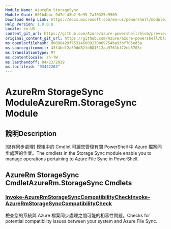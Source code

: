 ```yaml
---
Module Name: AzureRm.StorageSync
Module Guid: 001b4bbc-9d7d-43b2-9e95-7a70325e9509
Download Help Link: https://docs.microsoft.com/en-us/powershell/module/azurerm.storagesync
Help Version: 1.0.0.0
Locale: en-US
content_git_url: https://github.com/Azure/azure-powershell/blob/preview/src/ResourceManager/StorageSync/Commands.StorageSync/help/AzureRm.StorageSync.md
original_content_git_url: https://github.com/Azure/azure-powershell/blob/preview/src/ResourceManager/StorageSync/Commands.StorageSync/help/AzureRm.StorageSync.md
ms.openlocfilehash: d0800429f753146009170069754ba93bf705ed3a
ms.sourcegitcommit: 43f4bdf2a59dd82fd881512aa9761bf72eb5703c
ms.translationtype: MT
ms.contentlocale: zh-TW
ms.lasthandoff: 04/23/2019
ms.locfileid: "93442263"
---
```

# <span data-ttu-id="b5d84-101">AzureRm StorageSync Module</span><span class="sxs-lookup"><span data-stu-id="b5d84-101">AzureRm.StorageSync Module</span></span>
## <span data-ttu-id="b5d84-102">說明</span><span class="sxs-lookup"><span data-stu-id="b5d84-102">Description</span></span>
<span data-ttu-id="b5d84-103">[儲存同步處理] 模組中的 Cmdlet 可讓您管理有關 PowerShell 中 Azure 檔案同步處理的作業。</span><span class="sxs-lookup"><span data-stu-id="b5d84-103">The cmdlets in the Storage Sync module enable you to manage operations pertaining to Azure File Sync in PowerShell.</span></span>

## <span data-ttu-id="b5d84-104">AzureRm StorageSync Cmdlet</span><span class="sxs-lookup"><span data-stu-id="b5d84-104">AzureRm.StorageSync Cmdlets</span></span>
### [<span data-ttu-id="b5d84-105">Invoke-AzureRmStorageSyncCompatibilityCheck</span><span class="sxs-lookup"><span data-stu-id="b5d84-105">Invoke-AzureRmStorageSyncCompatibilityCheck</span></span>](Invoke-AzureRmStorageSyncCompatibilityCheck.md)
<span data-ttu-id="b5d84-106">檢查您的系統與 Azure 檔案同步處理之間可能的相容性問題。</span><span class="sxs-lookup"><span data-stu-id="b5d84-106">Checks for potential compatibility issues between your system and Azure File Sync.</span></span>

